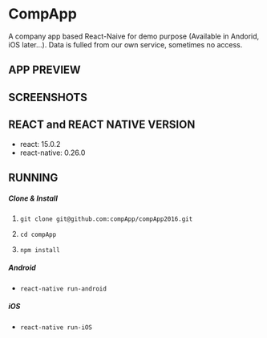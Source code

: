 # CompApp

A company app based React-Naive for demo purpose (Available in Andorid, iOS later...). Data is fulled from our own service, sometimes no access.

## APP PREVIEW

## SCREENSHOTS

## REACT and REACT NATIVE VERSION

* react: 15.0.2
* react-native: 0.26.0

## RUNNING

##### Clone & Install

1. ```shell
   git clone git@github.com:compApp/compApp2016.git
   ```

2. ```shell
   cd compApp
   ```

3. ```shell
   npm install
   ```

##### Android

* ```shell
  react-native run-android
  ```

##### iOS

* ```shell
  react-native run-iOS
  ```

  ​


